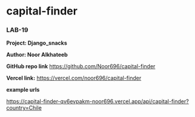 # capital-finder

### LAB-19

**Project: Django_snacks**

**Author: Noor Alkhateeb**

**GitHub repo link**
https://github.com/Noor696/capital-finder

**Vercel link:**
https://vercel.com/noor696/capital-finder

**example urls**

https://capital-finder-qv6evpakm-noor696.vercel.app/api/capital-finder?country=Chile

